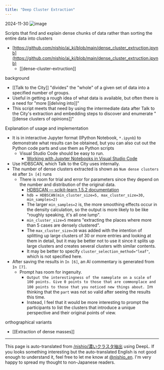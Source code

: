 ```yaml
---
title: "Deep Cluster Extraction"
---
```


2024-11-30
![image](https://gyazo.com/3df9185b34c8a329ea5ad5c1b48664c9/thumb/1000)

Scripts that find and explain dense chunks of data rather than sorting the entire data into clusters
- [https://github.com/nishio/ai_kj/blob/main/dense_cluster_extruction.ipynb](https://github.com/nishio/ai_kj/blob/main/dense_cluster_extruction.ipynb)
    - [[dense-cluster-extruction]]

background
- [[Talk to the City]] "divides" the "whole" of a given set of data into a specified number of groups.
- Useful in getting a rough idea of what data is available, but often there is a need for "more [[delving into]]"
- This script meets that need by using the intermediate data after Talk to the City's extraction and embedding steps to discover and enumerate "[[dense clusters of opinions]]"

Explanation of usage and implementation
- It is in interactive Jupyter format (IPython Notebook, `*.ipynb`) to demonstrate what results can be obtained, but you can also cut out the Python code parts and use them as Python scripts
    - Visual Studio Code should be easy to run.
        - [Working with Jupyter Notebooks in Visual Studio Code](https://code.visualstudio.com/docs/datascience/jupyter-notebooks)
- Use HDBSCAN, which Talk to the City uses internally.
- The number of dense clusters extracted is shown as `Num dense clusters 48` after `In [4]` runs
    - There is room for trial and error for parameters since they depend on the number and distribution of the original data.
        - [HDBSCAN — scikit-learn 1.5.2 documentation](https://scikit-learn.org/1.5/modules/generated/sklearn.cluster.HDBSCAN.html)
        - `hdb = HDBSCAN(min_cluster_size=5, max_cluster_size=30, min_samples=2)`
        - The larger `min_samples=2` is, the more smoothing effects occur in the density calculation, so the output is more likely to be like "roughly speaking, it's all one lump".
        - `min_cluster_size=5` means "extracting the places where more than 5 cases are densely clustered".
        - The `max_cluster_size=30` was added with the intention of splitting up large clusters of 30 or more entries and looking at them in detail, but it may be better not to use it since it splits up large clusters and creates several clusters with similar contents.
        - It may be better to specify `cluster_selection_method="leaf"`, which is not specified here.
- After saving the results in `In [6]`, an AI commentary is generated from `In [7]`.
    - Prompt has room for ingenuity.
        - `Output the interestingness of the nameplate on a scale of 100 points. Give 0 points to those that are commonplace and 100 points to those that you noticed new things about. I`m thinking that the `part` was not so valid after seeing the results this time.
        - Instead, I feel that it would be more interesting to prompt the participants to list the clusters that introduce a unique perspective and their original points of view.

orthographical variants
- [[Extraction of dense masses]]

---
This page is auto-translated from [/nishio/濃いクラスタ抽出](https://scrapbox.io/nishio/濃いクラスタ抽出) using DeepL. If you looks something interesting but the auto-translated English is not good enough to understand it, feel free to let me know at [@nishio_en](https://twitter.com/nishio_en). I'm very happy to spread my thought to non-Japanese readers.